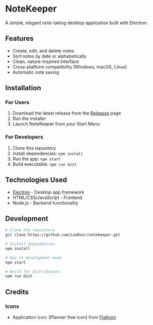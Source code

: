 # NoteKeeper

A simple, elegant note-taking desktop application built with Electron.

## Features

- Create, edit, and delete notes
- Sort notes by date or alphabetically
- Clean, nature-inspired interface
- Cross-platform compatibility (Windows, macOS, Linux)
- Automatic note saving

## Installation

### For Users
1. Download the latest release from the [Releases](https://github.com/LeoDoor/notekeeper/releases) page
2. Run the installer
3. Launch NoteKeeper from your Start Menu

### For Developers
1. Clone this repository
2. Install dependencies: `npm install`
3. Run the app: `npm start`
4. Build executable: `npm run dist`

## Technologies Used

- [Electron](https://electronjs.org/) - Desktop app framework
- HTML/CSS/JavaScript - Frontend
- Node.js - Backend functionality

## Development

```bash
# Clone the repository
git clone https://github.com/LeoDoor/notekeeper.git

# Install dependencies
npm install

# Run in development mode
npm start

# Build for distribution
npm run dist
```
## Credits

### Icons
- Application icon: [Planner free icon] from [Flaticon]([https://www.flaticon.com/free-icon/icon-name_123456](https://www.flaticon.com/free-icon/planner_5894393?term=notebook&page=2&position=86&origin=search&related_id=5894393))
